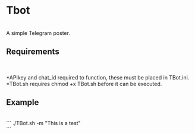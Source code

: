 <h1>Tbot</h1></br>
A simple Telegram poster.</br>

<h2>Requirements</h2></br>

*APIkey and chat_id required to function, these must be placed in TBot.ini.</br>
*TBot.sh requires chmod +x TBot.sh before it can be executed.</br>

<h2>Example</h2></br>
```
./TBot.sh -m "This is a test"</br>
```
